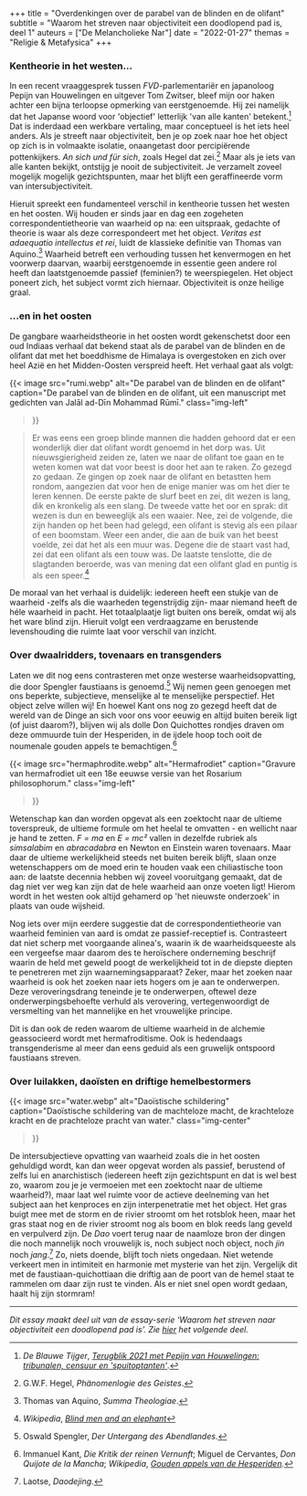+++
title    = "Overdenkingen over de parabel van de blinden en de olifant"
subtitle = "Waarom het streven naar objectiviteit een doodlopend pad is, deel 1"
auteurs  = ["De Melancholieke Nar"]
date     = "2022-01-27"
themas   = "Religie & Metafysica"
+++


### Kentheorie in het westen...

In een recent vraaggesprek tussen <i>FVD</i>-parlementariër en japanoloog Pepijn van Houwelingen en uitgever Tom Zwitser, bleef mijn oor haken achter een bijna terloopse opmerking van eerstgenoemde. Hij zei namelijk dat het Japanse woord voor 'objectief' letterlijk 'van alle kanten' betekent.[^1] Dat is inderdaad een werkbare vertaling, maar conceptueel is het iets heel anders. Als je streeft naar objectiviteit, ben je op zoek naar hoe het object op zich is in volmaakte isolatie, onaangetast door percipiërende pottenkijkers. _An sich und für sich_, zoals Hegel dat zei.[^2] Maar als je iets van alle kanten bekijkt, ontstijg je nooit de subjectiviteit. Je verzamelt zoveel mogelijk mogelijk gezichtspunten, maar het blijft een geraffineerde vorm van intersubjectiviteit.

Hieruit spreekt een fundamenteel verschil in kentheorie tussen het westen en het oosten. Wij houden er sinds jaar en dag een zogeheten correspondentietheorie van waarheid op na: een uitspraak, gedachte of theorie is waar als deze correspondeert met het object. _Veritas est adaequatio intellectus et rei_, luidt de klassieke definitie van Thomas van Aquino.[^3] Waarheid betreft een verhouding tussen het kenvermogen en het voorwerp daarvan, waarbij eerstgenoemde in essentie geen andere rol heeft dan laatstgenoemde passief (feminien?) te weerspiegelen. Het object poneert zich, het subject vormt zich hiernaar. Objectiviteit is onze heilige graal.


### ...en in het oosten

De gangbare waarheidstheorie in het oosten wordt gekenschetst door een oud Indiaas verhaal dat bekend staat als de parabel van de blinden en de olifant dat met het boeddhisme de Himalaya is overgestoken en zich over heel Azië en het Midden-Oosten verspreid heeft. Het verhaal gaat als volgt:

{{< image
	src="rumi.webp"
	alt="De parabel van de blinden en de olifant"
	caption="De parabel van de blinden en de olifant, uit een manuscript met gedichten van Jalāl ad-Dīn Mohammad Rūmī."
	class="img-left"
>}}

>Er was eens een groep blinde mannen die hadden gehoord dat er een wonderlijk dier dat olifant wordt genoemd in het dorp was. Uit nieuwsgierigheid zeiden ze, laten we naar de olifant toe gaan en te weten komen wat dat voor beest is door het aan te raken. Zo gezegd zo gedaan. Ze gingen op zoek naar de olifant en betastten hem rondom, aangezien dat voor hen de enige manier was om het dier te leren kennen. De eerste pakte de slurf beet en zei, dit wezen is lang, dik en kronkelig als een slang. De tweede vatte het oor en sprak: dit wezen is dun en beweeglijk als een waaier. Nee, zei de volgende, die zijn handen op het been had gelegd, een olifant is stevig als een pilaar of een boomstam. Weer een ander, die aan de buik van het beest voelde, zei dat het als een muur was. Degene die de staart vast had, zei dat een olifant als een touw was. De laatste tenslotte, die de slagtanden beroerde, was van mening dat een olifant glad en puntig is als een speer.[^4]

De moraal van het verhaal is duidelijk: iedereen heeft een stukje van de waarheid -zelfs als die waarheden tegenstrijdig zijn- maar niemand heeft de héle waarheid in pacht. Het totaalplaatje ligt buiten ons bereik, omdat wij als het ware blind zijn. Hieruit volgt een verdraagzame en berustende levenshouding die ruimte laat voor verschil van inzicht.


### Over dwaalridders, tovenaars en transgenders

Laten we dit nog eens contrasteren met onze westerse waarheidsopvatting, die door Spengler faustiaans is genoemd.[^5] Wij nemen geen genoegen met ons beperkte, subjectieve, menselijke al te menselijke perspectief. Het object zelve willen wij! En hoewel Kant ons nog zo gezegd heeft dat de wereld van de Dinge an sich voor ons voor eeuwig en altijd buiten bereik ligt (of juist daarom?), blijven wij als dolle Don Quichottes rondjes draven om deze ommuurde tuin der Hesperiden, in de ijdele hoop toch ooit de noumenale gouden appels te bemachtigen.[^6]

{{< image
	src="hermaphrodite.webp"
	alt="Hermafrodiet"
	caption="Gravure van hermafrodiet uit een 18e eeuwse versie van het Rosarium philosophorum."
	class="img-left"
>}}

Wetenschap kan dan worden opgevat als een zoektocht naar de ultieme toverspreuk, de ultieme formule om het heelal te omvatten - en wellicht naar je hand te zetten. _F = ma_ en _E = mc²_ vallen in dezelfde rubriek als _simsalabim_ en _abracadabra_ en Newton en Einstein waren tovenaars. Maar daar de ultieme werkelijkheid steeds net buiten bereik blijft, slaan onze wetenschappers om de moed erin te houden vaak een chiliastische toon aan: de laatste decennia hebben wij zoveel vooruitgang gemaakt, dat de dag niet ver weg kan zijn dat de hele waarheid aan onze voeten ligt! Hierom wordt in het westen ook altijd gehamerd op 'het nieuwste onderzoek' in plaats van oude wijsheid.

Nog iets over mijn eerdere suggestie dat de correspondentietheorie van waarheid feminien van aard is omdat ze passief-receptief is. Contrasteert dat niet scherp met voorgaande alinea's, waarin ik de waarheidsqueeste als een vergeefse maar daarom des te heroïschere onderneming beschrijf waarin de held met geweld poogt de werkelijkheid tot in de diepste diepten te penetreren met zijn waarnemingsapparaat? Zeker, maar het zoeken naar waarheid is ook het zoeken naar iets hogers om je aan te onderwerpen. Deze veroveringsdrang teneinde je te onderwerpen, oftewel deze onderwerpingsbehoefte verhuld als verovering, vertegenwoordigt de versmelting van het mannelijke en het vrouwelijke principe.

Dit is dan ook de reden waarom de ultieme waarheid in de alchemie geassocieerd wordt met hermafroditisme. Ook is hedendaags transgenderisme al meer dan eens geduid als een gruwelijk ontspoord faustiaans streven.


### Over luilakken, daoïsten en driftige hemelbestormers

{{< image
	src="water.webp"
	alt="Daoïstische schildering"
	caption="Daoïstische schildering van de machteloze macht, de krachteloze kracht en de prachteloze pracht van water."
	class="img-center"
>}}


De intersubjectieve opvatting van waarheid zoals die in het oosten gehuldigd wordt, kan dan weer opgevat worden als passief, berustend of zelfs lui en anarchistisch (iedereen heeft zijn gezichtspunt en dat is wel best zo, waarom zou je je vermoeien met een zoektocht naar de ultieme waarheid?), maar laat wel ruimte voor de actieve deelneming van het subject aan het kenproces en zijn interpenetratie met het object. Het gras buigt mee met de storm en de rivier stroomt om het rotsblok heen, maar het gras staat nog en de rivier stroomt nog als boom en blok reeds lang geveld en verpulverd zijn. De _Dao_ voert terug naar de naamloze bron der dingen die noch mannelijk noch vrouwelijk is, noch subject noch object, noch _jin_ noch _jang_.[^7] Zo, niets doende, blijft toch niets ongedaan. Niet wetende verkeert men in intimiteit en harmonie met mysterie van het zijn. Vergelijk dit met de faustiaan-quichottiaan die driftig aan de poort van de hemel staat te rammelen om daar zijn rust te vinden. Als er niet snel open wordt gedaan, haalt hij zijn stormram!

---

_Dit essay maakt deel uit van de essay-serie ‘Waarom het streven naar objectiviteit een doodlopend pad is’. Zie [hier](https://reactionair.nl/artikelen/een-lesje-grammatica-een-lesje-metafysica/) het volgende deel._


[^1]: _De Blauwe Tijger_, _[Terugblik 2021 met Pepijn van Houwelingen: tribunalen, censuur en 'spuitoptanten'](https://youtu.be/F8jNcl6HSmk)_.
[^2]: G.W.F. Hegel, _Phänomenlogie des Geistes_.
[^3]: Thomas van Aquino, _Summa Theologiae_.
[^4]: _Wikipedia_, _[Blind men and an elephant](https://en.wikipedia.org/wiki/Blind_men_and_an_elephant)_
[^5]: Oswald Spengler, _Der Untergang des Abendlandes_.
[^6]: Immanuel Kant, _Die Kritik der reinen Vernunft_; Miguel de Cervantes, _Don Quijote de la Mancha_; _Wikipedia_, _[Gouden appels van de Hesperiden](https://nl.wikipedia.org/wiki/Gouden_appels_van_de_Hesperiden)._
[^7]: Laotse, _Daodejing_.
